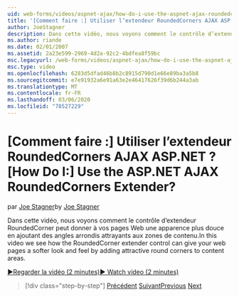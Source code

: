 ```yaml
---
uid: web-forms/videos/aspnet-ajax/how-do-i-use-the-aspnet-ajax-roundedcorners-extender
title: '[Comment faire :] Utiliser l’extendeur RoundedCorners AJAX ASP.NET ? | Microsoft Docs'
author: JoeStagner
description: Dans cette vidéo, nous voyons comment le contrôle d’extendeur RoundedCorner peut donner à vos pages Web une apparence plus douce en ajoutant des angles arrondis attrayants à la zone de contenu...
ms.author: riande
ms.date: 02/01/2007
ms.assetid: 2a23e599-2969-4d2a-92c2-4bdfea8f59bc
msc.legacyurl: /web-forms/videos/aspnet-ajax/how-do-i-use-the-aspnet-ajax-roundedcorners-extender
msc.type: video
ms.openlocfilehash: 6283d5dfad46b8b2c8915d790d1e66e89ba3a5b8
ms.sourcegitcommit: e7e91932a6e91a63e2e46417626f39d6b244a3ab
ms.translationtype: MT
ms.contentlocale: fr-FR
ms.lasthandoff: 03/06/2020
ms.locfileid: "78527229"
---
```

# <a name="how-do-i-use-the-aspnet-ajax-roundedcorners-extender"></a><span data-ttu-id="660b4-104">[Comment faire :] Utiliser l’extendeur RoundedCorners AJAX ASP.NET ?</span><span class="sxs-lookup"><span data-stu-id="660b4-104">[How Do I:] Use the ASP.NET AJAX RoundedCorners Extender?</span></span>

<span data-ttu-id="660b4-105">par [Joe Stagner](https://github.com/JoeStagner)</span><span class="sxs-lookup"><span data-stu-id="660b4-105">by [Joe Stagner](https://github.com/JoeStagner)</span></span>

<span data-ttu-id="660b4-106">Dans cette vidéo, nous voyons comment le contrôle d’extendeur RoundedCorner peut donner à vos pages Web une apparence plus douce en ajoutant des angles arrondis attrayants aux zones de contenu.</span><span class="sxs-lookup"><span data-stu-id="660b4-106">In this video we see how the RoundedCorner extender control can give your web pages a softer look and feel by adding attractive round corners to content areas.</span></span>

[<span data-ttu-id="660b4-107">&#9654;Regarder la vidéo (2 minutes)</span><span class="sxs-lookup"><span data-stu-id="660b4-107">&#9654; Watch video (2 minutes)</span></span>](https://channel9.msdn.com/Blogs/ASP-NET-Site-Videos/how-do-i-use-the-aspnet-ajax-roundedcorners-extender)

> [!div class="step-by-step"]
> <span data-ttu-id="660b4-108">[Précédent](how-do-i-use-an-aspnet-ajax-scriptmanagerproxy.md)
> [Suivant](how-do-i-use-the-aspnet-ajax-timer-control.md)</span><span class="sxs-lookup"><span data-stu-id="660b4-108">[Previous](how-do-i-use-an-aspnet-ajax-scriptmanagerproxy.md)
[Next](how-do-i-use-the-aspnet-ajax-timer-control.md)</span></span>
